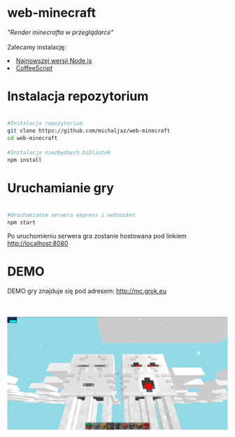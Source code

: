 # web-minecraft
<i>"Render minecrafta w przeglądarce"</i><br><br>
Zalecamy instalację:<br>
<li>
	<a href="#">Najnowszej wersji Node.js</a>
</li>
<li>
	<a href="#">CoffeeScript</a>
</li>
<h1>Instalacja repozytorium</h1>

```bash

#Instalacja repozytorium
git clone https://github.com/michaljaz/web-minecraft
cd web-minecraft

#Instalacja niezbędnych bibliotek
npm install

```

<h1>Uruchamianie gry</h1>

```bash

#Uruchamianie serwera express i websocket
npm start

```

Po uruchomieniu serwera gra zostanie hostowana pod linkiem <a href="http://localhost:8080">http://localhost:8080</a>
<h1>DEMO</h1>

DEMO gry znajduje się pod adresem: <a href="http://mc.grok.eu">http://mc.grok.eu</a><br><br><br><br>
<img src="src/screenshot.png"
     alt="screenshot"
     style="float: left; margin-right: 10px;" />
     <br><br><br>

